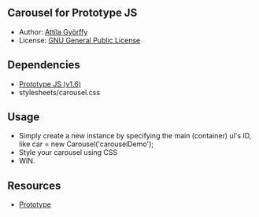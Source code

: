Carousel for Prototype JS
-------------------------
 * Author: [Attila Györffy](http://attilagyorffy.com)
 * License: [GNU General Public License](http://www.gnu.org/licenses/gpl.html)

Dependencies
------------
* [Prototype JS (v1.6)](http://www.prototypejs.org/)
* stylesheets/carousel.css

Usage
-----
 * Simply create a new instance by specifying the main (container) ul's ID, like
  car = new Carousel('carouselDemo');
 * Style your carousel using CSS
 * WIN.

Resources
---------
 * [Prototype](http://www.prototypejs.org/)
